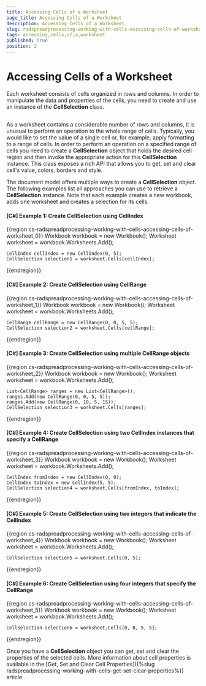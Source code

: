 ```yaml
---
title: Accessing Cells of a Worksheet
page_title: Accessing Cells of a Worksheet
description: Accessing Cells of a Worksheet
slug: radspreadprocessing-working-with-cells-accessing-cells-of-worksheet
tags: accessing,cells,of,a,worksheet
published: True
position: 2
---
```


# Accessing Cells of a Worksheet



Each worksheet consists of cells organized in rows and columns. In order to manipulate the data and properties of the cells, you need to create and use an instance of the __CellSelection__ class.
      

## 

As a worksheet contains a considerable number of rows and columns, it is unusual to perform an operation to the whole range of cells. Typically, you would like to set the value of a single cell or, for example, apply formatting to a range of cells. In order to perform an operation on a specified range of cells you need to create a __CellSelection__ object that holds the desired cell region and then invoke the appropriate action for this __CellSelection__ instance. This class exposes a rich API that allows you to get, set and clear cell's value, colors, borders and style.
        

The document model offers multiple ways to create a __CellSelection__ object. The following examples list all approaches you can use to retrieve a __CellSelection__ instance. Note that each example creates a new workbook, adds one worksheet and creates a selection for its cells.
        
           

#### __[C#] Example 1: Create CellSelection using CellIndex__

{{region cs-radspreadprocessing-working-with-cells-accessing-cells-of-worksheet_0}}
    Workbook workbook = new Workbook();
    Worksheet worksheet = workbook.Worksheets.Add();

    CellIndex cellIndex = new CellIndex(0, 5);
    CellSelection selection1 = worksheet.Cells[cellIndex];
{{endregion}}



#### __[C#] Example 2: Create CellSelection using CellRange__

{{region cs-radspreadprocessing-working-with-cells-accessing-cells-of-worksheet_1}}
    Workbook workbook = new Workbook();
    Worksheet worksheet = workbook.Worksheets.Add();

    CellRange cellRange = new CellRange(0, 0, 5, 5);
    CellSelection selection2 = worksheet.Cells[cellRange];
{{endregion}}
            

#### __[C#] Example 3: Create CellSelection using multiple CellRange objects__

{{region cs-radspreadprocessing-working-with-cells-accessing-cells-of-worksheet_2}}
    Workbook workbook = new Workbook();
    Worksheet worksheet = workbook.Worksheets.Add();

    List<CellRange> ranges = new List<CellRange>();
    ranges.Add(new CellRange(0, 0, 5, 5));
    ranges.Add(new CellRange(0, 10, 5, 15));
    CellSelection selection3 = worksheet.Cells[ranges];
{{endregion}}


#### __[C#] Example 4: Create CellSelection using two CellIndex instances that specify a CellRange__

{{region cs-radspreadprocessing-working-with-cells-accessing-cells-of-worksheet_3}}
    Workbook workbook = new Workbook();
    Worksheet worksheet = workbook.Worksheets.Add();

    CellIndex fromIndex = new CellIndex(0, 0);
    CellIndex toIndex = new CellIndex(5, 5);
    CellSelection selection4 = worksheet.Cells[fromIndex, toIndex];
{{endregion}}


#### __[C#] Example 5:  Create CellSelection using two integers that indicate the CellIndex__

{{region cs-radspreadprocessing-working-with-cells-accessing-cells-of-worksheet_4}}
    Workbook workbook = new Workbook();
    Worksheet worksheet = workbook.Worksheets.Add();

    CellSelection selection5 = worksheet.Cells[0, 5];
{{endregion}}
 

#### __[C#] Example 6: Create CellSelection using four integers that specify the CellRange__

{{region cs-radspreadprocessing-working-with-cells-accessing-cells-of-worksheet_5}}
    Workbook workbook = new Workbook();
    Worksheet worksheet = workbook.Worksheets.Add();

    CellSelection selection6 = worksheet.Cells[0, 0, 5, 5];
{{endregion}}



Once you have a __CellSelection__ object you can get, set and clear the properties of the selected cells. More information about cell properties is available in the [Get, Set and Clear Cell Properties]({%slug radspreadprocessing-working-with-cells-get-set-clear-properties%}) article.
        
